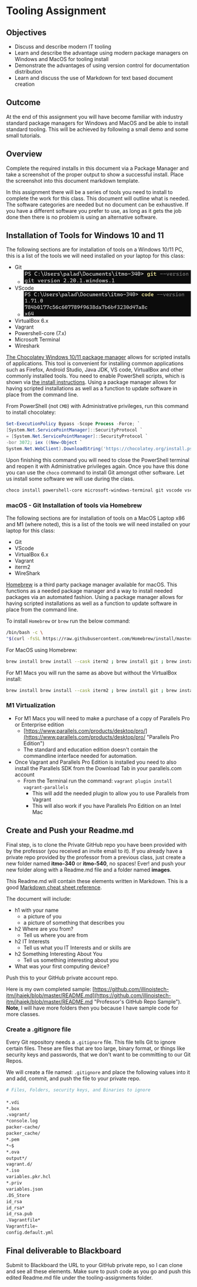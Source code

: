 # Tooling Assignment

## Objectives

* Discuss and describe modern IT tooling
* Learn and describe the advantage using modern package managers on Windows and MacOS for tooling install
* Demonstrate the advantages of using version control for documentation distribution
* Learn and discuss the use of Markdown for text based document creation

## Outcome

At the end of this assignment you will have become familiar with industry standard package managers for Windows and MacOS and be able to install standard tooling. This will be achieved by following a small demo and some small tutorials.

## Overview

Complete the required installs in this document via a Package Manager and take a screenshot of the proper output to show a successful install. Place the screenshot into this document markdown template.

In this assignment there will be a series of tools you need to install to complete the work for this class. This document will outline what is needed. The software categories are needed but no document can be exhaustive. If you have a different software you prefer to use, as long as it gets the job done then there is no problem is using an alternative software.

## Installation of Tools for Windows 10 and 11

The following sections are for installation of tools on a Windows 10/11 PC, this is a list of the tools we will need installed on your laptop for this class:

* Git
  * ![*Git Version*](./images/git-version.png "Git Version")
* VScode
  * ![*VS Code Version*](./images/code-version.png "VS Code Version")
* VirtualBox 6.x
* Vagrant
* Powershell-core (7.x)
* Microsoft Terminal
* Wireshark

[The Chocolatey Windows 10/11 package manager](https://chocolatey.org "chocolatey package manager install page") allows for scripted installs of applications.  This tool is convenient for installing common applications such as Firefox, Android Studio, Java JDK, VS code, VirtualBox and other commonly installed tools.  You need to enable PowerShell scripts, which is shown via [the install instructions](https://chocolatey.org/install "Chocolatey install instructions").  Using a package manager allows for having scripted installations as well as a function to update software in place from the command line.

From PowerShell (not `CMD`) with Administrative privileges, run this command to install chocolatey:

```PowerShell
Set-ExecutionPolicy Bypass -Scope Process -Force; `
[System.Net.ServicePointManager]::SecurityProtocol `
= [System.Net.ServicePointManager]::SecurityProtocol `
-bor 3072; iex ((New-Object `
System.Net.WebClient).DownloadString('https://chocolatey.org/install.ps1'))
```

Upon finishing this command you will need to close the PowerShell terminal and reopen it with Administrative privileges again.  Once you have this done you can use the ```choco``` command to install Git amongst other software. Let us install some software we will use during the class.

```PowerShell
choco install powershell-core microsoft-windows-terminal git vscode vscode-powershell virtualbox vagrant wireshark
```

### macOS - Git Installation of tools via Homebrew

The following sections are for installation of tools on a MacOS Laptop x86 and M1 (where noted), this is a list of the tools we will need installed on your laptop for this class:

* Git
* VScode
* VirtualBox 6.x
* Vagrant
* iterm2
* WireShark

[Homebrew](https://brew.sh/ "macOS Homebrew webpage") is a third party package manager available for macOS.  This functions as a needed package manager and a way to install needed packages via an automated fashion. Using a package manager allows for having scripted installations as well as a function to update software in place from the command line.

To install `Homebrew` or `brew` run the below command:

```bash
/bin/bash -c \
"$(curl -fsSL https://raw.githubusercontent.com/Homebrew/install/master/install.sh)"
```

For MacOS using Homebrew:

```bash
brew install brew install --cask iterm2 ; brew install git ; brew install --cask visual-studio-code ; brew install virtualbox ; brew install --cask vagrant ; brew install wireshark
```

For M1 Macs you will run the same as above but without the VirtualBox install:

```bash
brew install brew install --cask iterm2 ; brew install git ; brew install --cask visual-studio-code ; brew install --cask vagrant ; brew install wireshark
```

### M1 Virtualization

* For M1 Macs you will need to make a purchase of a copy of Parallels Pro or Enterprise edition
  * [https://www.parallels.com/products/desktop/pro/](https://www.parallels.com/products/desktop/pro/ "Parallels Pro Edition")
  * The standard and education edition doesn't contain the commandline interface needed for automation.
* Once Vagrant and Parallels Pro Edition is installed you need to also install the Parallels SDK from the Download Tab in your parallels.com account
  * From the Terminal run the command: `vagrant plugin install vagrant-parallels`
    * This will add the needed plugin to allow you to use Parallels from Vagrant
    * This will also work if you have Parallels Pro Edition on an Intel Mac

## Create and Push your Readme.md

Final step, is to clone the Private GitHub repo you have been provided with by the professor (you received an invite email to it).  If you already have a private repo provided by the professor from a previous class, just create a new folder named **itmo-340** or **itmo-540**, no spaces! Ever! and push your new folder along with a Readme.md file and a folder named **images**.  

This Readme.md will contain these elements written in Markdown. This is a good [Markdown cheat sheet reference](https://github.com/adam-p/markdown-here/wiki/Markdown-Cheatsheet "Markdown cheatsheet").

The document will include:

* h1 with your name
  * a picture of you
  * a picture of something that describes you
* h2 Where are you from?
  * Tell us where you are from
* h2 IT Interests
  * Tell us what you IT Interests and or skills are
* h2 Something Interesting About You
  * Tell us something interesting about you
* What was your first computing device?

Push this to your GitHub private account repo.

Here is my own completed sample: [https://github.com/illinoistech-itm/jhajek/blob/master/README.md](https://github.com/illinoistech-itm/jhajek/blob/master/README.md "Professor's GitHub Repo Sample").  
**Note**, I will have more folders then you because I have sample code for more classes.

### Create a .gitignore file

Every Git repository needs a `.gitignore` file.  This file tells Git to ignore certain files.  These are files that are too large, binary format, or things like security keys and passwords, that we don't want to be committing to our Git Repos.

We will create a file named: `.gitignore` and place the following values into it and add, commit, and push the file to your private repo.

```bash
# Files, Folders, security keys, and Binaries to ignore

*.vdi
*.box
.vagrant/
*console.log
packer-cache/
packer_cache/
*.pem
*~$
*.ova
output*/
vagrant.d/
*.iso
variables.pkr.hcl
*.priv
variables.json
.DS_Store
id_rsa
id_rsa*
id_rsa.pub
.Vagrantfile*
Vagrantfile~
config.default.yml
```

## Final deliverable to Blackboard

Submit to Blackboard the URL to your GitHub private repo, so I can clone and see all these elements. Make sure to push code as you go and push this edited Readme.md file under the tooling-assignments folder.
